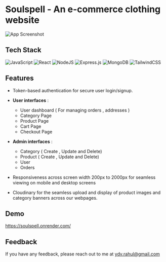
# Soulspell - An e-commerce clothing website



![App Screenshot](https://res.cloudinary.com/dpd6vc852/image/upload/v1709966645/ipkp3os8kqwa1zxqdwdd.png)

## Tech Stack
![JavaScript](https://img.shields.io/badge/javascript-%23323330.svg?style=for-the-badge&logo=javascript&logoColor=%23F7DF1E) 
![React](https://img.shields.io/badge/react-%2320232a.svg?style=for-the-badge&logo=react&logoColor=%2361DAFB) 
![NodeJS](https://img.shields.io/badge/node.js-6DA55F?style=for-the-badge&logo=node.js&logoColor=white)
![Express.js](https://img.shields.io/badge/express.js-%23404d59.svg?style=for-the-badge&logo=express&logoColor=%2361DAFB) 
 ![MongoDB](https://img.shields.io/badge/MongoDB-%234ea94b.svg?style=for-the-badge&logo=mongodb&logoColor=white)
![TailwindCSS](https://img.shields.io/badge/tailwindcss-%2338B2AC.svg?style=for-the-badge&logo=tailwind-css&logoColor=white) 

## Features

- Token-based authentication for secure user login/signup.
- **User interfaces** :
    - User dashboard ( For managing orders , addresses )
    - Category Page
    - Product Page
    - Cart Page
    - Checkout Page
- **Admin interfaces** : 
    - Category ( Create , Update and Delete)
    - Product ( Create , Update and Delete)
    - User 
    - Orders 

- Responsiveness across screen width 200px to 2000px for seamless viewing on mobile and desktop screens 

- Cloudinary for the seamless upload and display of product images and category banners across our webpages.


## Demo

https://soulspell.onrender.com/

## Feedback

If you have any feedback, please reach out to me at ydv.rahul@gmail.com

